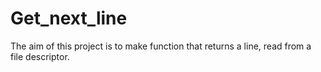 # Get_next_line
The aim of this project is to make function that returns a line,
read from a file descriptor.
